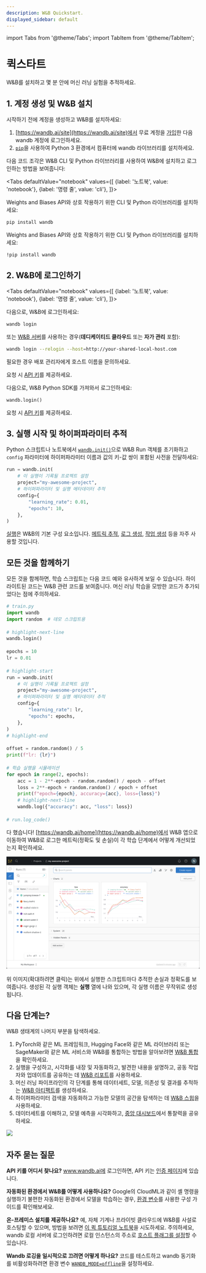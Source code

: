 ```yaml
---
description: W&B Quickstart.
displayed_sidebar: default
---
```

import Tabs from '@theme/Tabs';
import TabItem from '@theme/TabItem';

# 퀵스타트

W&B를 설치하고 몇 분 안에 머신 러닝 실험을 추적하세요.

## 1. 계정 생성 및 W&B 설치
시작하기 전에 계정을 생성하고 W&B를 설치하세요:

1. [https://wandb.ai/site](https://wandb.ai/site)에서 무료 계정을 [가입](https://wandb.ai/site)한 다음 wandb 계정에 로그인하세요.  
2. [`pip`](https://pypi.org/project/wandb/)을 사용하여 Python 3 환경에서 컴퓨터에 wandb 라이브러리를 설치하세요.  


다음 코드 조각은 W&B CLI 및 Python 라이브러리를 사용하여 W&B에 설치하고 로그인하는 방법을 보여줍니다:

<Tabs
  defaultValue="notebook"
  values={[
    {label: '노트북', value: 'notebook'},
    {label: '명령 줄', value: 'cli'},
  ]}>
  <TabItem value="cli">

Weights and Biases API와 상호 작용하기 위한 CLI 및 Python 라이브러리를 설치하세요:

```bash
pip install wandb
```

  </TabItem>
  <TabItem value="notebook">

Weights and Biases API와 상호 작용하기 위한 CLI 및 Python 라이브러리를 설치하세요:

```notebook
!pip install wandb
```


  </TabItem>
</Tabs>

## 2. W&B에 로그인하기


<Tabs
  defaultValue="notebook"
  values={[
    {label: '노트북', value: 'notebook'},
    {label: '명령 줄', value: 'cli'},
  ]}>
  <TabItem value="cli">

다음으로, W&B에 로그인하세요:

```bash
wandb login
```

또는 [W&B 서버](./guides/hosting)를 사용하는 경우(**데디케이티드 클라우드** 또는 **자가 관리** 포함):

```bash
wandb login --relogin --host=http://your-shared-local-host.com
```

필요한 경우 배포 관리자에게 호스트 이름을 문의하세요.

요청 시 [API 키](https://wandb.ai/authorize)를 제공하세요.

  </TabItem>
  <TabItem value="notebook">

다음으로, W&B Python SDK를 가져와서 로그인하세요:

```python
wandb.login()
```

요청 시 [API 키](https://wandb.ai/authorize)를 제공하세요.
  </TabItem>
</Tabs>

## 3. 실행 시작 및 하이퍼파라미터 추적

Python 스크립트나 노트북에서 [`wandb.init()`](./ref/python/run.md)으로 W&B Run 객체를 초기화하고 `config` 파라미터에 하이퍼파라미터 이름과 값의 키-값 쌍이 포함된 사전을 전달하세요:

```python
run = wandb.init(
    # 이 실행이 기록될 프로젝트 설정
    project="my-awesome-project",
    # 하이퍼파라미터 및 실행 메타데이터 추적
    config={
        "learning_rate": 0.01,
        "epochs": 10,
    },
)
```


[실행](./guides/runs)은 W&B의 기본 구성 요소입니다. [메트릭 추적](./guides/track), [로그 생성](./guides/artifacts), [작업 생성](./guides/launch) 등을 자주 사용할 것입니다.

## 모든 것을 함께하기

모든 것을 함께하면, 학습 스크립트는 다음 코드 예와 유사하게 보일 수 있습니다. 하이라이트된 코드는 W&B 관련 코드를 보여줍니다.
머신 러닝 학습을 모방한 코드가 추가되었다는 점에 주의하세요.

```python
# train.py
import wandb
import random  # 데모 스크립트용

# highlight-next-line
wandb.login()

epochs = 10
lr = 0.01

# highlight-start
run = wandb.init(
    # 이 실행이 기록될 프로젝트 설정
    project="my-awesome-project",
    # 하이퍼파라미터 및 실행 메타데이터 추적
    config={
        "learning_rate": lr,
        "epochs": epochs,
    },
)
# highlight-end

offset = random.random() / 5
print(f"lr: {lr}")

# 학습 실행을 시뮬레이션
for epoch in range(2, epochs):
    acc = 1 - 2**-epoch - random.random() / epoch - offset
    loss = 2**-epoch + random.random() / epoch + offset
    print(f"epoch={epoch}, accuracy={acc}, loss={loss}")
    # highlight-next-line
    wandb.log({"accuracy": acc, "loss": loss})

# run.log_code()
```

다 했습니다! [https://wandb.ai/home](https://wandb.ai/home)에서 W&B 앱으로 이동하여 W&B로 로그한 메트릭(정확도 및 손실)이 각 학습 단계에서 어떻게 개선되었는지 확인하세요.

![위에서 실행한 스크립트마다 추적한 손실과 정확도를 보여줍니다.](/images/quickstart/quickstart_image.png)

위 이미지(확대하려면 클릭)는 위에서 실행한 스크립트마다 추적한 손실과 정확도를 보여줍니다. 생성된 각 실행 객체는 **실행** 열에 나와 있으며, 각 실행 이름은 무작위로 생성됩니다.

## 다음 단계는?

W&B 생태계의 나머지 부분을 탐색하세요.

1. PyTorch와 같은 ML 프레임워크, Hugging Face와 같은 ML 라이브러리 또는 SageMaker와 같은 ML 서비스와 W&B를 통합하는 방법을 알아보려면 [W&B 통합](guides/integrations)을 확인하세요.
2. 실행을 구성하고, 시각화를 내장 및 자동화하고, 발견한 내용을 설명하고, 공동 작업자와 업데이트를 공유하는 데 [W&B 리포트](./guides/reports)를 사용하세요.
2. 머신 러닝 파이프라인의 각 단계를 통해 데이터세트, 모델, 의존성 및 결과를 추적하는 [W&B 아티팩트](./guides/artifacts)를 생성하세요.
3. 하이퍼파라미터 검색을 자동화하고 가능한 모델의 공간을 탐색하는 데 [W&B 스윕](./guides/sweeps)을 사용하세요.
4. 데이터세트를 이해하고, 모델 예측을 시각화하고, [중앙 대시보드](./guides/tables)에서 통찰력을 공유하세요.


![](/images/quickstart/wandb_demo_experiments.gif)

## 자주 묻는 질문

**API 키를 어디서 찾나요?**
www.wandb.ai에 로그인하면, API 키는 [인증 페이지](https://wandb.ai/authorize)에 있습니다.

**자동화된 환경에서 W&B를 어떻게 사용하나요?**
Google의 CloudML과 같이 셸 명령을 실행하기 불편한 자동화된 환경에서 모델을 학습하는 경우, [환경 변수](guides/track/environment-variables)를 사용한 구성 가이드를 확인해보세요.

**온-프레미스 설치를 제공하나요?**
예, 자체 기계나 프라이빗 클라우드에 W&B를 사설로 호스팅할 수 있으며, 방법을 보려면 [이 퀵 튜토리얼 노트북](http://wandb.me/intro)을 시도하세요. 주의하세요, wandb 로컬 서버에 로그인하려면 로컬 인스턴스의 주소로 [호스트 플래그를 설정](guides/hosting/how-to-guides/basic-setup)할 수 있습니다.

**Wandb 로깅을 일시적으로 끄려면 어떻게 하나요?**
코드를 테스트하고 wandb 동기화를 비활성화하려면 환경 변수 [`WANDB_MODE=offline`](./guides/track/environment-variables)을 설정하세요.